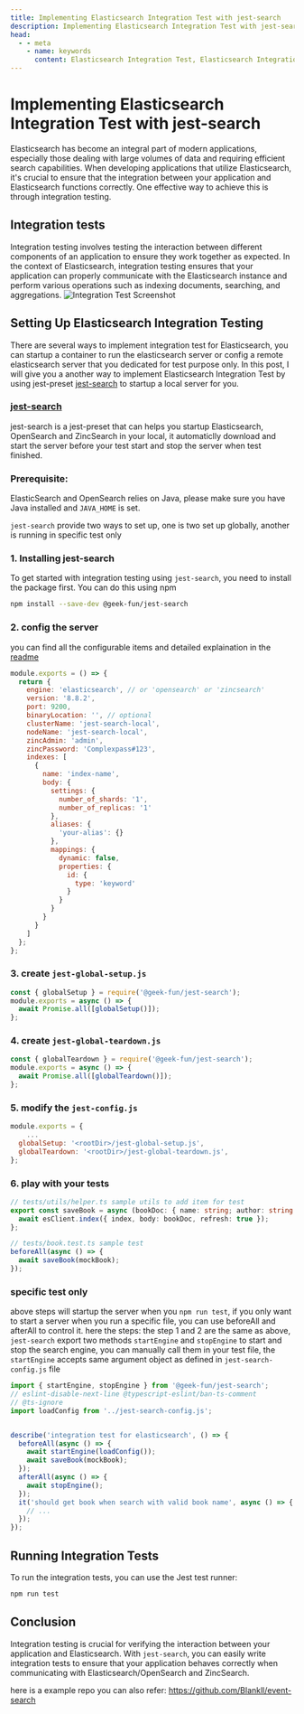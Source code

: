 ```yaml
---
title: Implementing Elasticsearch Integration Test with jest-search
description: Implementing Elasticsearch Integration Test with jest-search
head:
  - - meta
    - name: keywords
      content: Elasticsearch Integration Test, Elasticsearch Integration Test with jest-search, Elasticsearch Integration Test with jest, Elasticsearch Integration Test with jest-preset
---
```


# Implementing Elasticsearch Integration Test with jest-search

Elasticsearch has become an integral part of modern applications, especially those dealing with large volumes of data and requiring efficient search capabilities. When developing applications that utilize Elasticsearch, it's crucial to ensure that the integration between your application and Elasticsearch functions correctly. One effective way to achieve this is through integration testing.

## Integration tests

Integration testing involves testing the interaction between different components of an application to ensure they work together as expected. In the context of Elasticsearch, integration testing ensures that your application can properly communicate with the Elasticsearch instance and perform various operations such as indexing documents, searching, and aggregations.
![Integration Test Screenshot](/jest-search-preview.png)

## Setting Up Elasticsearch Integration Testing

There are several ways to implement integration test for Elasticsearch, you can startup a container to run the elasticsearch server or config a remote elasticsearch server that you dedicated for test purpose only. In this post, I will give you a another way to implement Elasticsearch Integration Test by using jest-preset [jest-search](https://github.com/geek-fun/jest-search) to startup a local server for you.

### [jest-search](https://github.com/geek-fun/jest-search)

jest-search is a jest-preset that can helps you startup Elasticsearch, OpenSearch and ZincSearch in your local, it automaticlly download and start the server before your test start and stop the server when test finished.

### Prerequisite:

ElasticSearch and OpenSearch relies on Java, please make sure you have Java installed and `JAVA_HOME` is set.

`jest-search` provide two ways to set up, one is two set up globally, another is running in specific test only

### 1. Installing jest-search

To get started with integration testing using `jest-search`, you need to install the package first. You can do this using npm

```bash
npm install --save-dev @geek-fun/jest-search
```

### 2. config the server

you can find all the configurable items and detailed explaination in the [readme](https://github.com/geek-fun/jest-search)

```javascript
module.exports = () => {
  return {
    engine: 'elasticsearch', // or 'opensearch' or 'zincsearch'
    version: '8.8.2',
    port: 9200,
    binaryLocation: '', // optional
    clusterName: 'jest-search-local',
    nodeName: 'jest-search-local',
    zincAdmin: 'admin',
    zincPassword: 'Complexpass#123',
    indexes: [
      {
        name: 'index-name',
        body: {
          settings: {
            number_of_shards: '1',
            number_of_replicas: '1'
          },
          aliases: {
            'your-alias': {}
          },
          mappings: {
            dynamic: false,
            properties: {
              id: {
                type: 'keyword'
              }
            }
          }
        }
      }
    ]
  };
};
```

### 3. create  `jest-global-setup.js`

```javascript
const { globalSetup } = require('@geek-fun/jest-search');
module.exports = async () => {
  await Promise.all([globalSetup()]);
};
```

### 4. create  `jest-global-teardown.js`

```javascript
const { globalTeardown } = require('@geek-fun/jest-search');
module.exports = async () => {
  await Promise.all([globalTeardown()]);
};
```

### 5. modify the `jest-config.js`

```javascript
module.exports = {
	...
  globalSetup: '<rootDir>/jest-global-setup.js',
  globalTeardown: '<rootDir>/jest-global-teardown.js',
};
```

### 6. play with your tests

```typescript
// tests/utils/helper.ts sample utils to add item for test
export const saveBook = async (bookDoc: { name: string; author: string }) => {
  await esClient.index({ index, body: bookDoc, refresh: true });
};

// tests/book.test.ts sample test
beforeAll(async () => {
  await saveBook(mockBook);
});
```

### specific test only
above steps will startup the server when you `npm run test`, if you only want to start a server when you run a specific file, you can use beforeAll and afterAll to control it. here the steps:
the step 1 and 2 are the same as above, `jest-search` export two methods `startEngine` and `stopEngine` to start and stop the search engine, you can manually call them in your test file, the `startEngine` accepts same argument object as defined in `jest-search-config.js` file
```typescript
import { startEngine, stopEngine } from '@geek-fun/jest-search';
// eslint-disable-next-line @typescript-eslint/ban-ts-comment
// @ts-ignore
import loadConfig from '../jest-search-config.js';


describe('integration test for elasticsearch', () => {
  beforeAll(async () => {
    await startEngine(loadConfig());
    await saveBook(mockBook);
  });
  afterAll(async () => {
    await stopEngine();
  });
  it('should get book when search with valid book name', async () => {
    // ...
  });
});

```

## Running Integration Tests

To run the integration tests, you can use the Jest test runner:

```bash
npm run test
```

## Conclusion

Integration testing is crucial for verifying the interaction between your application and Elasticsearch. With `jest-search`, you can easily write integration tests to ensure that your application behaves correctly when communicating with Elasticsearch/OpenSearch and ZincSearch.

here is a example repo you can also refer: https://github.com/Blankll/event-search

